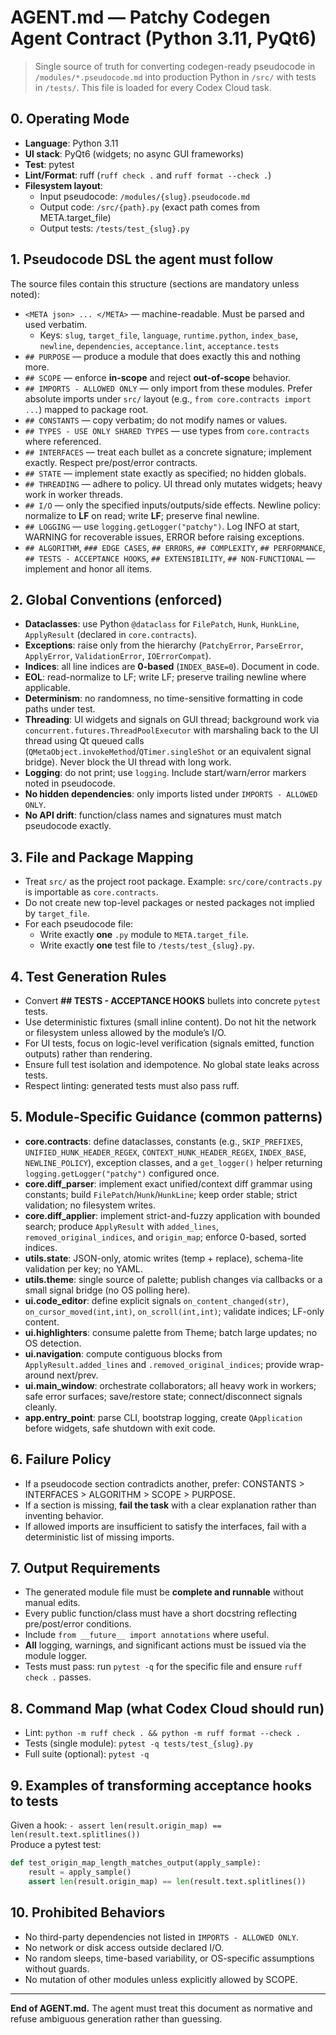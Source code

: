 # AGENT.md — Patchy Codegen Agent Contract (Python 3.11, PyQt6)

> Single source of truth for converting codegen-ready pseudocode in `/modules/*.pseudocode.md` into production Python in `/src/` with tests in `/tests/`.
> This file is loaded for every Codex Cloud task.

## 0. Operating Mode
- **Language**: Python 3.11
- **UI stack**: PyQt6 (widgets; no async GUI frameworks)
- **Test**: pytest
- **Lint/Format**: ruff (`ruff check .` and `ruff format --check .`)
- **Filesystem layout**:
  - Input pseudocode: `/modules/{slug}.pseudocode.md`
  - Output code: `/src/{path}.py` (exact path comes from META.target_file)
  - Output tests: `/tests/test_{slug}.py`

## 1. Pseudocode DSL the agent must follow
The source files contain this structure (sections are mandatory unless noted):
- `<META json> ... </META>` — machine-readable. Must be parsed and used verbatim.
  - Keys: `slug`, `target_file`, `language`, `runtime.python`, `index_base`, `newline`, `dependencies`, `acceptance.lint`, `acceptance.tests`
- `## PURPOSE` — produce a module that does exactly this and nothing more.
- `## SCOPE` — enforce **in-scope** and reject **out-of-scope** behavior.
- `## IMPORTS - ALLOWED ONLY` — only import from these modules. Prefer absolute imports under `src/` layout (e.g., `from core.contracts import ...`) mapped to package root.
- `## CONSTANTS` — copy verbatim; do not modify names or values.
- `## TYPES - USE ONLY SHARED TYPES` — use types from `core.contracts` where referenced.
- `## INTERFACES` — treat each bullet as a concrete signature; implement exactly. Respect pre/post/error contracts.
- `## STATE` — implement state exactly as specified; no hidden globals.
- `## THREADING` — adhere to policy. UI thread only mutates widgets; heavy work in worker threads.
- `## I/O` — only the specified inputs/outputs/side effects. Newline policy: normalize to **LF** on read; write **LF**; preserve final newline.
- `## LOGGING` — use `logging.getLogger("patchy")`. Log INFO at start, WARNING for recoverable issues, ERROR before raising exceptions.
- `## ALGORITHM`, `### EDGE CASES`, `## ERRORS`, `## COMPLEXITY`, `## PERFORMANCE`, `## TESTS - ACCEPTANCE HOOKS`, `## EXTENSIBILITY`, `## NON-FUNCTIONAL` — implement and honor all items.

## 2. Global Conventions (enforced)
- **Dataclasses**: use Python `@dataclass` for `FilePatch`, `Hunk`, `HunkLine`, `ApplyResult` (declared in `core.contracts`).
- **Exceptions**: raise only from the hierarchy (`PatchyError`, `ParseError`, `ApplyError`, `ValidationError`, `IOErrorCompat`).
- **Indices**: all line indices are **0-based** (`INDEX_BASE=0`). Document in code.
- **EOL**: read-normalize to LF; write LF; preserve trailing newline where applicable.
- **Determinism**: no randomness, no time-sensitive formatting in code paths under test.
- **Threading**: UI widgets and signals on GUI thread; background work via `concurrent.futures.ThreadPoolExecutor` with marshaling back to the UI thread using Qt queued calls (`QMetaObject.invokeMethod`/`QTimer.singleShot` or an equivalent signal bridge). Never block the UI thread with long work.
- **Logging**: do not print; use `logging`. Include start/warn/error markers noted in pseudocode.
- **No hidden dependencies**: only imports listed under `IMPORTS - ALLOWED ONLY`.
- **No API drift**: function/class names and signatures must match pseudocode exactly.

## 3. File and Package Mapping
- Treat `src/` as the project root package. Example: `src/core/contracts.py` is importable as `core.contracts`.
- Do not create new top-level packages or nested packages not implied by `target_file`.
- For each pseudocode file:
  - Write exactly **one** `.py` module to `META.target_file`.
  - Write exactly **one** test file to `/tests/test_{slug}.py`.

## 4. Test Generation Rules
- Convert **## TESTS - ACCEPTANCE HOOKS** bullets into concrete `pytest` tests.
- Use deterministic fixtures (small inline content). Do not hit the network or filesystem unless allowed by the module’s I/O.
- For UI tests, focus on logic-level verification (signals emitted, function outputs) rather than rendering.
- Ensure full test isolation and idempotence. No global state leaks across tests.
- Respect linting: generated tests must also pass ruff.

## 5. Module-Specific Guidance (common patterns)
- **core.contracts**: define dataclasses, constants (e.g., `SKIP_PREFIXES`, `UNIFIED_HUNK_HEADER_REGEX`, `CONTEXT_HUNK_HEADER_REGEX`, `INDEX_BASE`, `NEWLINE_POLICY`), exception classes, and a `get_logger()` helper returning `logging.getLogger("patchy")` configured once.
- **core.diff_parser**: implement exact unified/context diff grammar using constants; build `FilePatch`/`Hunk`/`HunkLine`; keep order stable; strict validation; no filesystem writes.
- **core.diff_applier**: implement strict-and-fuzzy application with bounded search; produce `ApplyResult` with `added_lines`, `removed_original_indices`, and `origin_map`; enforce 0-based, sorted indices.
- **utils.state**: JSON-only, atomic writes (temp + replace), schema-lite validation per key; no YAML.
- **utils.theme**: single source of palette; publish changes via callbacks or a small signal bridge (no OS polling here).
- **ui.code_editor**: define explicit signals `on_content_changed(str)`, `on_cursor_moved(int,int)`, `on_scroll(int,int)`; validate indices; LF-only content.
- **ui.highlighters**: consume palette from Theme; batch large updates; no OS detection.
- **ui.navigation**: compute contiguous blocks from `ApplyResult.added_lines` and `.removed_original_indices`; provide wrap-around next/prev.
- **ui.main_window**: orchestrate collaborators; all heavy work in workers; safe error surfaces; save/restore state; connect/disconnect signals cleanly.
- **app.entry_point**: parse CLI, bootstrap logging, create `QApplication` before widgets, safe shutdown with exit code.

## 6. Failure Policy
- If a pseudocode section contradicts another, prefer: CONSTANTS > INTERFACES > ALGORITHM > SCOPE > PURPOSE.
- If a section is missing, **fail the task** with a clear explanation rather than inventing behavior.
- If allowed imports are insufficient to satisfy the interfaces, fail with a deterministic list of missing imports.

## 7. Output Requirements
- The generated module file must be **complete and runnable** without manual edits.
- Every public function/class must have a short docstring reflecting pre/post/error conditions.
- Include `from __future__ import annotations` where useful.
- **All** logging, warnings, and significant actions must be issued via the module logger.
- Tests must pass: run `pytest -q` for the specific file and ensure `ruff check .` passes.

## 8. Command Map (what Codex Cloud should run)
- Lint: `python -m ruff check . && python -m ruff format --check .`
- Tests (single module): `pytest -q tests/test_{slug}.py`
- Full suite (optional): `pytest -q`

## 9. Examples of transforming acceptance hooks to tests
Given a hook: `- assert len(result.origin_map) == len(result.text.splitlines())`  
Produce a pytest test:
```python
def test_origin_map_length_matches_output(apply_sample):
    result = apply_sample()
    assert len(result.origin_map) == len(result.text.splitlines())
```

## 10. Prohibited Behaviors
- No third-party dependencies not listed in `IMPORTS - ALLOWED ONLY`.
- No network or disk access outside declared I/O.
- No random sleeps, time-based variability, or OS-specific assumptions without guards.
- No mutation of other modules unless explicitly allowed by SCOPE.

---

**End of AGENT.md.** The agent must treat this document as normative and refuse ambiguous generation rather than guessing.